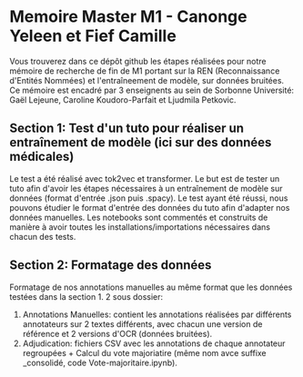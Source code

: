 # Memoire Master M1 - Canonge Yeleen et Fief Camille
Vous trouverez dans ce dépôt github les étapes réalisées pour notre mémoire de recherche de fin de M1 portant sur la REN (Reconnaissance d'Entités Nommées) et l'entraîneement de modèle, sur données bruitées.
Ce mémoire est encadré par 3 enseignents au sein de Sorbonne Université: Gaël Lejeune, Caroline Koudoro-Parfait et Ljudmila Petkovic.

## Section 1: Test d'un tuto pour réaliser un entraînement de modèle (ici sur des données médicales)
Le test a été réalisé avec tok2vec et transformer. Le but est de tester un tuto afin d'avoir les étapes nécessaires à un entraînement de modèle sur données (format d'entrée .json puis .spacy). Le test ayant été réussi, nous pouvons étudier le format d'entrée des données du tuto afin d'adapter nos données manuelles.
Les notebooks sont commentés et construits de manière à avoir toutes les installations/importations nécessaires dans chacun des tests.

## Section 2: Formatage des données 
Formatage de nos annotations manuelles au même format que les données testées dans la section 1.
2 sous dossier:
1. Annotations Manuelles: contient les annotations réalisées par différents annotateurs sur 2 textes différents, avec chacun une version de référence et 2 versions d'OCR (données bruitées).
2. Adjudication: fichiers CSV avec les annotations de chaque annotateur regroupées + Calcul du vote majoriatire (même nom avce suffixe _consolidé, code Vote-majoritaire.ipynb).
